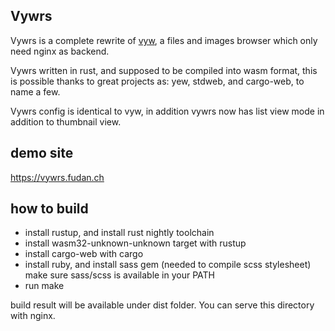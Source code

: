 Vywrs
---

Vywrs is a complete rewrite of [vyw](https://github.com/fudanchii/vyw), a files and images browser which only need nginx as backend.

Vywrs written in rust, and supposed to be compiled into wasm format, this is possible thanks to great projects as: yew, stdweb, and cargo-web, to name a few.

Vywrs config is identical to vyw, in addition vywrs now has list view mode in addition to thumbnail view.

demo site
---

https://vywrs.fudan.ch

how to build
---

- install rustup, and install rust nightly toolchain
- install wasm32-unknown-unknown target with rustup
- install cargo-web with cargo
- install ruby, and install sass gem (needed to compile scss stylesheet)
  make sure sass/scss is available in your PATH
- run make

build result will be available under dist folder. You can serve this directory with nginx.
